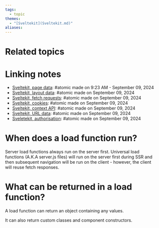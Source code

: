 ```yaml
---  
tags:  
  - topic  
themes:  
  - "[Sveltekit](Sveltekit.md)"  
aliases:   
---  
```

  
# Related topics  
  
# Linking notes  
- [Sveltekit, page data](./Sveltekit,%20page%20data.md): #atomic made on 9:23 AM - September 09, 2024  
- [Sveltekit, layout data](./Sveltekit,%20layout%20data.md): #atomic made on September 09, 2024  
- [Sveltekit, fetch requests](./Sveltekit,%20fetch%20requests.md): #atomic made on September 09, 2024  
- [Sveltekit, cookies](./Sveltekit,%20cookies.md): #atomic made on September 09, 2024  
- [Sveltekit, context API](./Sveltekit,%20context%20API.md): #atomic made on September 09, 2024  
- [Sveltekit, URL data](./Sveltekit,%20URL%20data.md): #atomic made on September 09, 2024  
- [Sveletekit, authorisation](./Sveletekit,%20authorisation.md): #atomic made on September 09, 2024  
  
  
# When does a load function run?  
Server load functions always run on the server first. Universal load functions (A.K.A server.js files) will run on the server first during SSR and then subsequent navigation will be run on the client - however, the client will reuse fetch responses.  
  
# What can be returned in a load function?  
A load function can return an object containing any values.  
  
  
It can also return custom classes and component constructors.  
  
